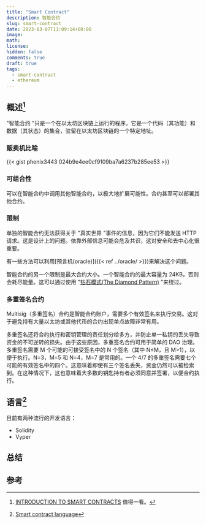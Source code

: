 ```yaml
---
title: "Smart Contract"
description: 智能合约
slug: smart-contract
date: 2023-03-07T11:09:14+08:00
image:
math:
license:
hidden: false
comments: true
draft: true
tags:
  - smart-contract
  - ethereum
---
```


## 概述[^1]

"智能合约 "只是一个在以太坊区块链上运行的程序。它是一个代码（其功能）和数据（其状态）的集合，驻留在以太坊区块链的一个特定地址。

### 贩卖机比喻

{{< gist phenix3443 024b9e4ee0cf9109ba7a6237b285ee53 >}}

### 可组合性

可以在智能合约中调用其他智能合约，以极大地扩展可能性。合约甚至可以部署其他合约。

### 限制

单独的智能合约无法获得关于 "真实世界 "事件的信息，因为它们不能发送 HTTP 请求。这是设计上的问题。依靠外部信息可能会危及共识，这对安全和去中心化很重要。

有一些方法可以利用[预言机(oracle)]({{< ref ../oracle/ >}})来解决这个问题。

智能合约的另一个限制是最大合约大小。一个智能合约的最大容量为 24KB，否则会耗尽能量。这可以通过使用 "[钻石模式(The Diamond Pattern)](https://eips.ethereum.org/EIPS/eip-2535) "来绕过。

### 多重签名合约

Multisig（多重签名）合约是智能合约账户，需要多个有效签名来执行交易。这对于避免持有大量以太坊或其他代币的合约出现单点故障非常有用。

多重签名还将合约执行和密钥管理的责任划分给多方，并防止单一私钥的丢失导致资金的不可逆转的损失。由于这些原因，多重签名合约可用于简单的 DAO 治理。多重签名需要 M 个可能的可接受签名中的 N 个签名（其中 N≤M，且 M>1），以便于执行。N=3，M=5 和 N=4，M=7 是常用的。一个 4/7 的多重签名需要七个可能的有效签名中的四个。这意味着即使有三个签名丢失，资金仍然可以被检索到。在这种情况下，这也意味着大多数的钥匙持有者必须同意并签署，以便合约执行。

## 语言[^2]

目前有两种流行的开发语言：

- Solidity
- Vyper

## 总结

## 参考

[^1]: [INTRODUCTION TO SMART CONTRACTS](https://ethereum.org/en/developers/docs/smart-contracts/) 值得一看。
[^2]: [Smart contract language](https://ethereum.org/en/developers/docs/smart-contracts/languages/)
